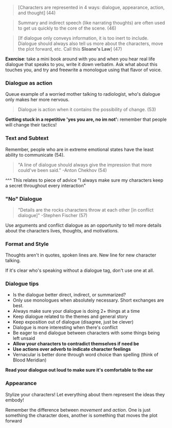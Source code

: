 
>\[Characters are represented in 4 ways: dialogue, appearance, action, and thought] (44)

>Summary and indirect speech (like narrating thoughts) are often used to get us quickly to the core of the scene. (46)

>\[If dialogue only conveys information, it is too inert to include. Dialogue should always also tell us more about the characters, move the plot forward, etc. Call this **Sloane's Law**] (47)

**Exercise**: take a mini book around with you and when you hear real life dialogue that speaks to you, write it down verbatim. Ask what about this touches you, and try and freewrite a monologue using that flavor of voice.

### Dialogue as action

Queue example of a worried mother talking to radiologist, who's dialogue only makes her more nervous.

>Dialogue is action when it contains the possibility of change. (53)

**Getting stuck in a repetitive 'yes you are, no im not':** remember that people will change their tactics!

### Text and Subtext

Remember, people who are in extreme emotional states have the least ability to communicate (54).

>"A line of dialogue should always give the impression that more could've been said." -Anton Chekhov (54)

^^^ This relates to piece of advice "I always make sure my characters keep a secret throughout every interaction"

### "No" Dialogue

>"Details are the rocks characters throw at each other \[in conflict dialogue]" -Stephen Fischer (57)

Use arguments and conflict dialogue as an opportunity to tell more details about the characters lives, thoughts, and motivations.

### Format and Style

Thoughts aren't in quotes, spoken lines are. New line for new character talking.

If it's clear who's speaking without a dialogue tag, don't use one at all.

### Dialogue tips
- Is the dialogue better direct, indirect, or summarized?
- Only use monologues when absolutely necessary. Short exchanges are best.
- Always make sure your dialogue is doing 2+ things at a time
- Keep dialogue related to the themes and general story
- Keep exposition out of dialogue (disagree, just be clever)
- Dialogue is more interesting when there's conflict
- Be eager to end dialogue between characters with some things being left unsaid
- **Allow your characters to contradict themselves if need be**
- **Use actions over adverb to indicate character feelings**
- Vernacular is better done through word choice than spelling (think of Blood Meridian)

 **Read your dialogue out loud to make sure it's comfortable to the ear**

### Appearance

Stylize your characters! Let everything about them represent the ideas they embody!

Remember the difference between *movement* and *action*. One is just something the character does, another is something that moves the plot forward
